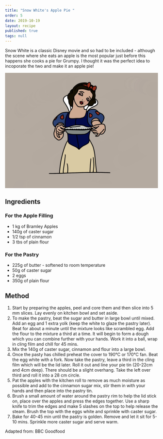 ```yaml
---
title: "Snow White's Apple Pie "
order: 5
date: 2019-10-19
layout: recipe
published: true
tags: null
---
```

Snow White is a classic Disney movie and so had to be included - although the scene where she eats an apple is the most popular just before this happens she cooks a pie for Grumpy. I thought it was the perfect idea to incoporate the two and make it an apple pie!

![Snow White stands in the centre holding an apple pie ](../uploads/img_0284.jpeg)

## Ingredients

### For the Apple Filling

* 1 kg of Bramley Apples
* 140g of caster sugar 
* 1/2 tsp of cinnamon
* 3 tbs of plain flour 

### For the Pastry 

* 225g of butter - softened to room temperature 
* 50g of caster sugar 
* 2 eggs 
* 350g of plain flour 

## Method 

1. Start by preparing the apples, peel and core them and then slice into 5 mm slices. Lay evenly on kitchen bowl and set aside.
2. To make the pastry, beat the sugar and butter in large bowl until mixed. Add an egg and 1 extra yolk (keep the white to glaze the pastry later). Beat for about a minute until the mixture looks like scrambled egg. Add the flour to the mixture a third at a time. It will begin to form a dough which you can combine further with your hands. Work it into a ball, wrap in cling film and chill for 45 mins. 
3. Mix the 140g of caster sugar, cinnamon and flour into a large bowl. 
4. Once the pasty has chilled preheat the cover to 190°C or 170°C fan. Beat the egg white with a fork. Now take the pastry, leave a third in the cling film which will be the lid later. Roll it out and line your pie tin (20-22cm and 4cm deep). There should be a slight overhang. Take the left over third and roll it into a 28 cm circle. 
5. Pat the apples with the kitchen roll to remove as much moisture as possible and add to the cinnamon sugar mix, stir them in with your hands and then place into the pastry tin. 
6. Brush a small amount of water around the pastry rim to help the lid stick on, place over the apples and press the edges together. Use a sharp knife to trim the edges and make 5 slashes on the top to help release the steam. Brush the top with the eggs white and sprinkle with caster sugar. 
7. Bake for 40-45 min until the pastry is golden. Remove and let it sit for 5-10 mins. Sprinkle more caster sugar and serve warm.

Adapted from: BBC Goodfood